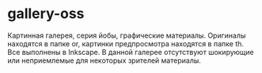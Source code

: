 # gallery-oss
Картинная галерея, серия йобы, графические материалы.
Оригиналы находятся в папке or, картинки предпросмотра находятся в папке th.
Все выполнены в Inkscape.
В данной галерее отсутствуют шокирующие или неприемлемые для некоторых зрителей материалы.